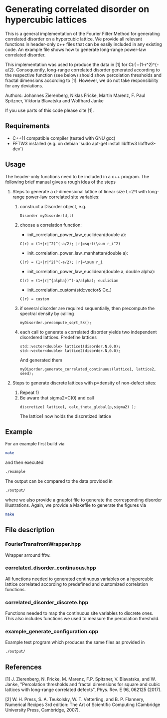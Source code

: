 # Generating correlated disorder on hypercubic lattices
 
This is a general implementation of the Fourier Filter Method for generating
correlated disorder on a hypercubic lattice. We provide all relevant functions
in header-only c++ files that can be easily included in any existing code. An
example file shows how to generate long-range power-law correlated disorder. 

This implementation was used to produce the data in [1] for C(r)=(1-r^2)^{-a/2}.
Consequently, long-range correlated disorder generated according to the
respective function (see below) should show percolation thresholds and fractal
dimensions according to [1]. However, we do not take responsibility for any
deviations.

Authors: Johannes Zierenberg, Niklas Fricke, Martin Marenz, F. Paul Spitzner,
Viktoria Blavatska and Wolfhard Janke

If you use parts of this code please cite [1].

## Requirements
- C++11 compatible compiler (tested with GNU gcc)
- FFTW3 installed (e.g. on debian 'sudo apt-get install libfftw3 libfftw3-dev')

## Usage
The header-only functions need to be included in a c++ program. The following
brief manual gives a rough idea of the steps 

1.  Steps to generate a d-dimensional lattice of linear size L=2^l with
    long-range power-law correlated site variables:

    1. construct a Disorder object, e.g.
        ```
        Disorder myDisorder(d,l)  
        ```

    1. choose a correlation function:
        * init_correlation_power_law_euclidean(double a): 
        ```
        C(r) = (1+|r|^2)^(-a/2); |r|=sqrt(\sum r_i^2)
        ```
        * init_correlation_power_law_manhattan(double a): 
        ```
        C(r) = (1+|r|^2)^(-a/2); |r|=\sum r_i          
        ```
        * init_correlation_power_law_euclidean(double a, double alpha):
        ```
        C(r) = (1+|r|^{alpha})^(-a/alpha); euclidian 
        ```
        * init_correlation_custom(std::vector<double>& Cx_)
        ```
        C(r) = custom
        ```
    1. if several disorder are required sequentially, then precompute the
         spectral density by calling 
         ```code
         myDisorder.precompute_sqrt_Sk();
         ```
         
    1. each call to generate a correlated disorder yields two independent
       disordered lattices.  Predefine lattices
         ```
         std::vector<double> lattice1(disorder.N,0.0);
         std::vector<double> lattice2(disorder.N,0.0);
         ```
         And generated them
         ```
         myDisorder.generate_correlated_continuous(lattice1, lattice2, seed);
         ```

1.  Steps to generate discrete lattices with p=density of non-defect sites:
    1. Repeat 1)
    1. Be aware that sigma2=C(0) and call
         ```
         discretize( lattice1, calc_theta_global(p,sigma2) );
         ```
         The lattice1 now holds the discretized lattice

## Example

For an example first build via
```bash
make
```
and then executed
```bash
./example
```
The output can be compared to the data provided in 
```bash
./output/
```
where we also provide a gnuplot file to generate the corresponding disorder
illustrations. Again, we provide a Makefile to generate the figures via
```bash
make
```

## File description

### FourierTransfromWrapper.hpp
Wrapper arround fftw.

### correlated_disorder_continuous.hpp
All functions needed to generated continuous variables on a hypercubic lattice
correlated according to predefined and customized correlation functions.

### correlated_disorder_discrete.hpp
Functions needed to map the continuous site variables to discrete ones. This also
includes functions we used to measure the percolation threshold.

### example_generate_configuration.cpp
Example test program which produces the same files as provided in 
```bash
./output/
```

## References
[1] J. Zierenberg, N. Fricke, M. Marenz, F.P. Spitzner, V. Blavatska, and W. Janke,
    "Percolation thresholds and fractal dimensions for square and cubic lattices
    with long-range correlated defects",
    Phys. Rev. E 96, 062125 (2017). 
    
[2] W. H. Press, S. A. Teukolsky, W. T. Vetterling, and B. P.  Flannery,
    Numerical Recipes 3rd edition: The Art of Scientific Computing 
    (Cambridge University Press, Cambridge, 2007).
